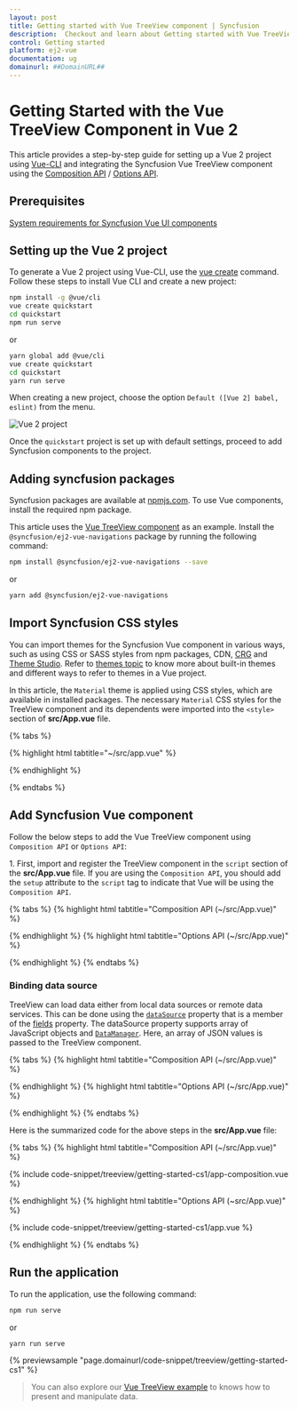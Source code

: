 ```yaml
---
layout: post
title: Getting started with Vue TreeView component | Syncfusion
description:  Checkout and learn about Getting started with Vue TreeView component of Syncfusion Essential JS 2 and more details.
control: Getting started 
platform: ej2-vue
documentation: ug
domainurl: ##DomainURL##
---
```


# Getting Started with the Vue TreeView Component in Vue 2

This article provides a step-by-step guide for setting up a Vue 2 project using [Vue-CLI](https://cli.vuejs.org/) and integrating the Syncfusion Vue TreeView component using the [Composition API](https://vuejs.org/guide/introduction.html#composition-api) / [Options API](https://vuejs.org/guide/introduction.html#options-api).

## Prerequisites

[System requirements for Syncfusion Vue UI components](https://ej2.syncfusion.com/vue/documentation/system-requirements)

## Setting up the Vue 2 project

To generate a Vue 2 project using Vue-CLI, use the [vue create](https://cli.vuejs.org/#getting-started) command. Follow these steps to install Vue CLI and create a new project:

```bash
npm install -g @vue/cli
vue create quickstart
cd quickstart
npm run serve
```

or

```bash
yarn global add @vue/cli
vue create quickstart
cd quickstart
yarn run serve
```

When creating a new project, choose the option `Default ([Vue 2] babel, eslint)` from the menu.

![Vue 2 project](../appearance/images/vue2-terminal.png)

Once the `quickstart` project is set up with default settings, proceed to add Syncfusion components to the project.

## Adding syncfusion packages

Syncfusion packages are available at [npmjs.com](https://www.npmjs.com/search?q=ej2-vue). To use Vue components, install the required npm package.

This article uses the [Vue TreeView component](https://www.syncfusion.com/vue-components/vue-treeview) as an example. Install the `@syncfusion/ej2-vue-navigations` package by running the following command:

```bash
npm install @syncfusion/ej2-vue-navigations --save
```
or

```bash
yarn add @syncfusion/ej2-vue-navigations
```

## Import Syncfusion CSS styles

You can import themes for the Syncfusion Vue component in various ways, such as using CSS or SASS styles from npm packages, CDN, [CRG](https://crg.syncfusion.com/) and [Theme Studio](https://ej2.syncfusion.com/vue/documentation/appearance/theme-studio). Refer to [themes topic](https://ej2.syncfusion.com/vue/documentation/appearance/theme) to know more about built-in themes and different ways to refer to themes in a Vue project.

In this article, the `Material` theme is applied using CSS styles, which are available in installed packages. The necessary `Material` CSS styles for the TreeView component and its dependents were imported into the `<style>` section of **src/App.vue** file.

{% tabs %}

{% highlight html tabtitle="~/src/app.vue" %}

  <style>
    @import "../node_modules/@syncfusion/ej2-base/styles/material.css";
    @import "../node_modules/@syncfusion/ej2-vue-navigations/styles/material.css";
    @import "../node_modules/@syncfusion/ej2-inputs/styles/material.css";
    @import "../node_modules/@syncfusion/ej2-buttons/styles/material.css";
  </style>

{% endhighlight %}

{% endtabs %}

## Add Syncfusion Vue component

Follow the below steps to add the Vue TreeView component using `Composition API` or `Options API`:

1\. First, import and register the TreeView component in the `script` section of the **src/App.vue** file. If you are using the `Composition API`, you should add the `setup` attribute to the `script` tag to indicate that Vue will be using the `Composition API`.

{% tabs %}
{% highlight html tabtitle="Composition API (~/src/App.vue)" %}

<script setup>
  import { TreeViewComponent as EjsTreeview } from "@syncfusion/ej2-vue-navigations";
</script>

{% endhighlight %}
{% highlight html tabtitle="Options API (~/src/App.vue)" %}

<script>
  import { TreeViewComponent } from "@syncfusion/ej2-vue-navigations";

  export default {
    components: {
      'ejs-treeview': TreeViewComponent
    }
  }
</script>

{% endhighlight %}
{% endtabs %}

### Binding data source

TreeView can load data either from local data sources or remote data services. This can be done using the [`dataSource`](https://helpej2.syncfusion.com/vue/documentation/api/treeview/fieldsSettingsModel/#datasource) property that is a member of the [fields](https://ej2.syncfusion.com/vue/documentation/api/treeview/#fields) property. The dataSource property supports array of JavaScript objects and [`DataManager`](https://ej2.syncfusion.com/vue/documentation/data/vue-2-getting-started). Here, an array of JSON values is passed to the TreeView component.

{% tabs %}
{% highlight html tabtitle="Composition API (~/src/App.vue)" %}

<template>
  <div id="app">
    <div class="control_wrapper">
        <ejs-treeview id='treeview' :fields="fields"></ejs-treeview>
    </div>
  </div>
</template>
<script setup>
  import { TreeViewComponent } from "@syncfusion/ej2-vue-navigations";
  const data =  [
    {
        nodeId: '01', nodeText: 'Music',
        nodeChild: [
            { nodeId: '01-01', nodeText: 'Gouttes.mp3' }
        ]
    },
    {
        nodeId: '02', nodeText: 'Videos', expanded: true,
        nodeChild: [
            { nodeId: '02-01', nodeText: 'Naturals.mp4' },
            { nodeId: '02-02', nodeText: 'Wild.mpeg' },
        ]
    },
    {
        nodeId: '03', nodeText: 'Documents',
        nodeChild: [
            { nodeId: '03-01', nodeText: 'Environment Pollution.docx' },
            { nodeId: '03-02', nodeText: 'Global Water, Sanitation, & Hygiene.docx' },
            { nodeId: '03-03', nodeText: 'Global Warming.ppt' },
            { nodeId: '03-04', nodeText: 'Social Network.pdf' },
            { nodeId: '03-05', nodeText: 'Youth Empowerment.pdf' },
        ]
    },
  ];
  const fields = { dataSource: data, id: "nodeId", text: "nodeText", child: "nodeChild" };
</script>

{% endhighlight %}
{% highlight html tabtitle="Options API (~/src/App.vue)" %}

  <template>
      <div class="control_wrapper">
        <ejs-treeview id='treeview' :fields='fields'></ejs-treeview>
      </div>
  </template>
<script>
  import { TreeViewComponent } from "@syncfusion/ej2-vue-navigations";
  var dataSource =  [
      {
          nodeId: '01', nodeText: 'Music',
          nodeChild: [
              { nodeId: '01-01', nodeText: 'Gouttes.mp3' }
          ]
      },
      {
          nodeId: '02', nodeText: 'Videos', expanded: true,
          nodeChild: [
              { nodeId: '02-01', nodeText: 'Naturals.mp4' },
              { nodeId: '02-02', nodeText: 'Wild.mpeg' },
          ]
      },
      {
          nodeId: '03', nodeText: 'Documents',
          nodeChild: [
              { nodeId: '03-01', nodeText: 'Environment Pollution.docx' },
              { nodeId: '03-02', nodeText: 'Global Water, Sanitation, & Hygiene.docx' },
              { nodeId: '03-03', nodeText: 'Global Warming.ppt' },
              { nodeId: '03-04', nodeText: 'Social Network.pdf' },
              { nodeId: '03-05', nodeText: 'Youth Empowerment.pdf' },
          ]
      },
  ];
  export default {
    data: function() {
      return {
      fields: { dataSource: data, id: 'nodeId', text: 'nodeText', child: 'nodeChild' },
      };
    }
  }
</script>

{% endhighlight %}
{% endtabs %}

Here is the summarized code for the above steps in the **src/App.vue** file:

{% tabs %}
{% highlight html tabtitle="Composition API (~/src/App.vue)" %}

{% include code-snippet/treeview/getting-started-cs1/app-composition.vue %}

{% endhighlight %}
{% highlight html tabtitle="Options API (~src/App.vue)" %}

{% include code-snippet/treeview/getting-started-cs1/app.vue %}

{% endhighlight %}
{% endtabs %}

## Run the application

To run the application, use the following command:

```bash
npm run serve
```

or

```bash
yarn run serve
```
        
{% previewsample "page.domainurl/code-snippet/treeview/getting-started-cs1" %}

> You can also explore our [Vue TreeView example](https://ej2.syncfusion.com/vue/demos/#/material/treeview/default.html) to knows how to present and manipulate data.